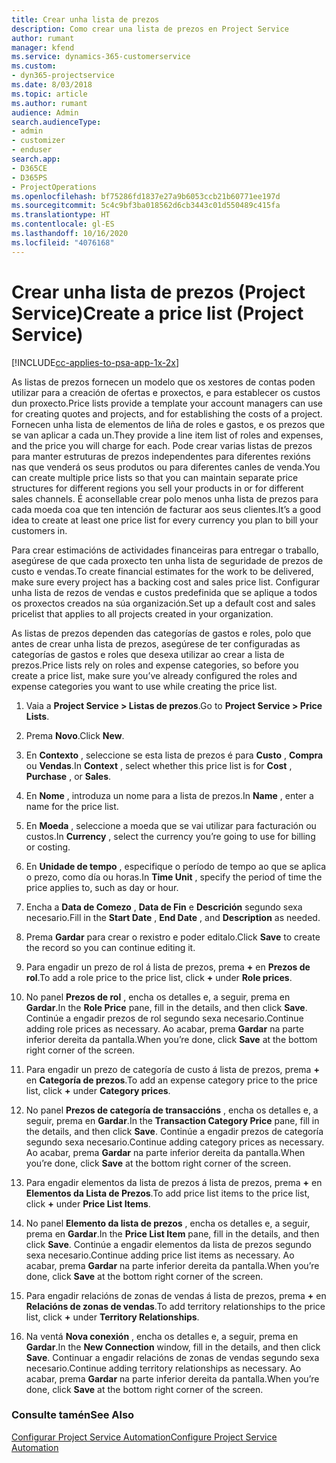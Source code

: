 ```yaml
---
title: Crear unha lista de prezos
description: Como crear una lista de prezos en Project Service
author: rumant
manager: kfend
ms.service: dynamics-365-customerservice
ms.custom:
- dyn365-projectservice
ms.date: 8/03/2018
ms.topic: article
ms.author: rumant
audience: Admin
search.audienceType:
- admin
- customizer
- enduser
search.app:
- D365CE
- D365PS
- ProjectOperations
ms.openlocfilehash: bf75286fd1837e27a9b6053ccb21b60771ee197d
ms.sourcegitcommit: 5c4c9bf3ba018562d6cb3443c01d550489c415fa
ms.translationtype: HT
ms.contentlocale: gl-ES
ms.lasthandoff: 10/16/2020
ms.locfileid: "4076168"
---
```

# <a name="create-a-price-list-project-service"></a><span data-ttu-id="e8fdb-103">Crear unha lista de prezos (Project Service)</span><span class="sxs-lookup"><span data-stu-id="e8fdb-103">Create a price list (Project Service)</span></span>

[!INCLUDE[cc-applies-to-psa-app-1x-2x](../includes/cc-applies-to-psa-app-1x-2x.md)]

<span data-ttu-id="e8fdb-104">As listas de prezos fornecen un modelo que os xestores de contas poden utilizar para a creación de ofertas e proxectos, e para establecer os custos dun proxecto.</span><span class="sxs-lookup"><span data-stu-id="e8fdb-104">Price lists provide a template your account managers can use for creating quotes and projects, and for establishing the costs of a project.</span></span> <span data-ttu-id="e8fdb-105">Fornecen unha lista de elementos de liña de roles e gastos, e os prezos que se van aplicar a cada un.</span><span class="sxs-lookup"><span data-stu-id="e8fdb-105">They provide a line item list of roles and expenses, and the price you will charge for each.</span></span> <span data-ttu-id="e8fdb-106">Pode crear varias listas de prezos para manter estruturas de prezos independentes para diferentes rexións nas que venderá os seus produtos ou para diferentes canles de venda.</span><span class="sxs-lookup"><span data-stu-id="e8fdb-106">You can create multiple price lists so that you can maintain separate price structures for different regions you sell your products in or for different sales channels.</span></span> <span data-ttu-id="e8fdb-107">É aconsellable crear polo menos unha lista de prezos para cada moeda coa que ten intención de facturar aos seus clientes.</span><span class="sxs-lookup"><span data-stu-id="e8fdb-107">It’s a good idea to create at least one price list for every currency you plan to bill your customers in.</span></span>  
  
<span data-ttu-id="e8fdb-108">Para crear estimacións de actividades financeiras para entregar o traballo, asegúrese de que cada proxecto ten unha lista de seguridade de prezos de custo e vendas.</span><span class="sxs-lookup"><span data-stu-id="e8fdb-108">To create financial estimates for the work to be delivered, make sure every project has a backing cost and sales price list.</span></span> <span data-ttu-id="e8fdb-109">Configurar unha lista de rezos de vendas e custos predefinida que se aplique a todos os proxectos creados na súa organización.</span><span class="sxs-lookup"><span data-stu-id="e8fdb-109">Set up a default cost and sales pricelist that applies to all projects created in your organization.</span></span>  
  
<span data-ttu-id="e8fdb-110">As listas de prezos dependen das categorías de gastos e roles, polo que antes de crear unha lista de prezos, asegúrese de ter configuradas as categorías de gastos e roles que desexa utilizar ao crear a lista de prezos.</span><span class="sxs-lookup"><span data-stu-id="e8fdb-110">Price lists rely on roles and expense categories, so before you create a price list, make sure you’ve already configured the roles and expense categories you want to use while creating the price list.</span></span>  
  
1.  <span data-ttu-id="e8fdb-111">Vaia a **Project Service > Listas de prezos**.</span><span class="sxs-lookup"><span data-stu-id="e8fdb-111">Go to **Project Service > Price Lists**.</span></span>  
  
2.  <span data-ttu-id="e8fdb-112">Prema **Novo**.</span><span class="sxs-lookup"><span data-stu-id="e8fdb-112">Click **New**.</span></span>  
  
3.  <span data-ttu-id="e8fdb-113">En **Contexto** , seleccione se esta lista de prezos é para **Custo** , **Compra** ou **Vendas**.</span><span class="sxs-lookup"><span data-stu-id="e8fdb-113">In **Context** , select whether this price list is for **Cost** , **Purchase** , or **Sales**.</span></span>  
  
4.  <span data-ttu-id="e8fdb-114">En **Nome** , introduza un nome para a lista de prezos.</span><span class="sxs-lookup"><span data-stu-id="e8fdb-114">In **Name** , enter a name for the price list.</span></span>  
  
5.  <span data-ttu-id="e8fdb-115">En **Moeda** , seleccione a moeda que se vai utilizar para facturación ou custos.</span><span class="sxs-lookup"><span data-stu-id="e8fdb-115">In **Currency** , select the currency you’re going to use for billing or costing.</span></span>  
  
6.  <span data-ttu-id="e8fdb-116">En **Unidade de tempo** , especifique o período de tempo ao que se aplica o prezo, como día ou horas.</span><span class="sxs-lookup"><span data-stu-id="e8fdb-116">In **Time Unit** , specify the period of time the price applies to, such as day or hour.</span></span>  
  
7.  <span data-ttu-id="e8fdb-117">Encha a **Data de Comezo** , **Data de Fin** e **Descrición** segundo sexa necesario.</span><span class="sxs-lookup"><span data-stu-id="e8fdb-117">Fill in the **Start Date** , **End Date** , and **Description** as needed.</span></span>  
  
8.  <span data-ttu-id="e8fdb-118">Prema **Gardar** para crear o rexistro e poder editalo.</span><span class="sxs-lookup"><span data-stu-id="e8fdb-118">Click **Save** to create the record so you can continue editing it.</span></span>  
  
9. <span data-ttu-id="e8fdb-119">Para engadir un prezo de rol á lista de prezos, prema **+** en **Prezos de rol**.</span><span class="sxs-lookup"><span data-stu-id="e8fdb-119">To add a role price to the price list, click **+** under **Role prices**.</span></span>  
  
10. <span data-ttu-id="e8fdb-120">No panel **Prezos de rol** , encha os detalles e, a seguir, prema en **Gardar**.</span><span class="sxs-lookup"><span data-stu-id="e8fdb-120">In the **Role Price** pane, fill in the details, and then click **Save**.</span></span> <span data-ttu-id="e8fdb-121">Continúe a engadir prezos de rol segundo sexa necesario.</span><span class="sxs-lookup"><span data-stu-id="e8fdb-121">Continue adding role prices as necessary.</span></span> <span data-ttu-id="e8fdb-122">Ao acabar, prema **Gardar** na parte inferior dereita da pantalla.</span><span class="sxs-lookup"><span data-stu-id="e8fdb-122">When you’re done, click **Save** at the bottom right corner of the screen.</span></span>  
  
11. <span data-ttu-id="e8fdb-123">Para engadir un prezo de categoría de custo á lista de prezos, prema **+** en **Categoría de prezos**.</span><span class="sxs-lookup"><span data-stu-id="e8fdb-123">To add an expense category price to the price list, click **+** under **Category prices**.</span></span>  
  
12. <span data-ttu-id="e8fdb-124">No panel **Prezos de categoría de transaccións** , encha os detalles e, a seguir, prema en **Gardar**.</span><span class="sxs-lookup"><span data-stu-id="e8fdb-124">In the **Transaction Category Price** pane, fill in the details, and then click **Save**.</span></span> <span data-ttu-id="e8fdb-125">Continúe a engadir prezos de categoría segundo sexa necesario.</span><span class="sxs-lookup"><span data-stu-id="e8fdb-125">Continue adding category prices as necessary.</span></span> <span data-ttu-id="e8fdb-126">Ao acabar, prema **Gardar** na parte inferior dereita da pantalla.</span><span class="sxs-lookup"><span data-stu-id="e8fdb-126">When you’re done, click **Save** at the bottom right corner of the screen.</span></span>  
  
13. <span data-ttu-id="e8fdb-127">Para engadir elementos da lista de prezos á lista de prezos, prema **+** en **Elementos da Lista de Prezos**.</span><span class="sxs-lookup"><span data-stu-id="e8fdb-127">To add price list items to the price list, click **+** under **Price List Items**.</span></span>  
  
14. <span data-ttu-id="e8fdb-128">No panel **Elemento da lista de prezos** , encha os detalles e, a seguir, prema en **Gardar**.</span><span class="sxs-lookup"><span data-stu-id="e8fdb-128">In the **Price List Item** pane, fill in the details, and then click **Save**.</span></span> <span data-ttu-id="e8fdb-129">Continúe a engadir elementos da lista de prezos segundo sexa necesario.</span><span class="sxs-lookup"><span data-stu-id="e8fdb-129">Continue adding price list items as necessary.</span></span> <span data-ttu-id="e8fdb-130">Ao acabar, prema **Gardar** na parte inferior dereita da pantalla.</span><span class="sxs-lookup"><span data-stu-id="e8fdb-130">When you’re done, click **Save** at the bottom right corner of the screen.</span></span>  
  
15. <span data-ttu-id="e8fdb-131">Para engadir relacións de zonas de vendas á lista de prezos, prema **+** en **Relacións de zonas de vendas**.</span><span class="sxs-lookup"><span data-stu-id="e8fdb-131">To add territory relationships to the price list, click **+** under **Territory Relationships**.</span></span>  
  
16. <span data-ttu-id="e8fdb-132">Na ventá **Nova conexión** , encha os detalles e, a seguir, prema en **Gardar**.</span><span class="sxs-lookup"><span data-stu-id="e8fdb-132">In the **New Connection** window, fill in the details, and then click **Save**.</span></span> <span data-ttu-id="e8fdb-133">Continuar a engadir relacións de zonas de vendas segundo sexa necesario.</span><span class="sxs-lookup"><span data-stu-id="e8fdb-133">Continue adding territory relationships as necessary.</span></span> <span data-ttu-id="e8fdb-134">Ao acabar, prema **Gardar** na parte inferior dereita da pantalla.</span><span class="sxs-lookup"><span data-stu-id="e8fdb-134">When you’re done, click **Save** at the bottom right corner of the screen.</span></span>  
  
### <a name="see-also"></a><span data-ttu-id="e8fdb-135">Consulte tamén</span><span class="sxs-lookup"><span data-stu-id="e8fdb-135">See Also</span></span>  
 [<span data-ttu-id="e8fdb-136">Configurar Project Service Automation</span><span class="sxs-lookup"><span data-stu-id="e8fdb-136">Configure Project Service Automation</span></span>](../psa/configure.md)
